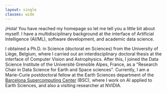 ```yaml
---
layout: single
classes: wide
---
```


¡Hola! You have reached my homepage so let me tell you a little bit about myself. I have a multidisciplinary background at the interface of Artificial Intelligence (AI/ML), software development, and academic data science.

I obtained a Ph.D. in Science (doctorat en Sciences) from the University of Liège, Belgium, where I carried out an interdisciplinary doctoral thesis at the interface of Computer Vision and Astrophysics. After this, I joined the Data Science Institute of the Université Grenoble Alpes, France, as a "Research Chair in Data Science for Earth and Space sciences". Currently, I am a Marie-Curie postdoctoral fellow at the Earth Sciences department of the [Barcelona Supercomputing Center](https://www.bsc.es) (BSC), where I work on AI applied to Earth Sciences, and also a visiting researcher at NVIDIA.